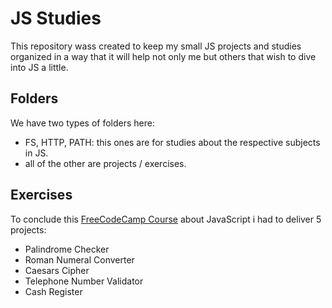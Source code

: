 # JS Studies

This repository wass created to keep my small JS projects and studies organized in a way that it will help not only me but others that wish to dive into JS a little.

## Folders

We have two types of folders here:

- FS, HTTP, PATH: this ones are for studies about the respective subjects in JS.
- all of the other are projects / exercises.

## Exercises

To conclude this [FreeCodeCamp Course](https://www.freecodecamp.org/learn/javascript-algorithms-and-data-structures/) about JavaScript i had to deliver 5 projects:

- Palindrome Checker
- Roman Numeral Converter
- Caesars Cipher
- Telephone Number Validator
- Cash Register
